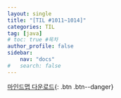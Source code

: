 ```yaml
---
layout: single
title: "[TIL #1011~1014]"
categories: TIL
tag: [java]
# toc: true #목차
author_profile: false
sidebar:
    nav: "docs"
#   search: false
--- 
```



[마인드맵 다운로드](
https://drive.google.com/file/d/1KkRaFyndI_FKgZws9k-zocKEZNZDZvLY/view?usp=sharing
){: .btn .btn--danger}